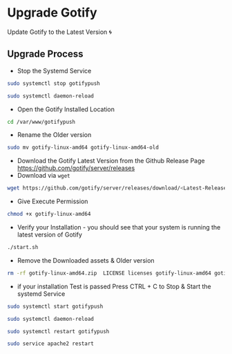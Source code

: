 # Upgrade Gotify

Update Gotify to the Latest Version 🌀

## Upgrade Process

- Stop the Systemd Service

```bash
sudo systemctl stop gotifypush
```

```bash
sudo systemctl daemon-reload
```

- Open the Gotify Installed Location

```bash
cd /var/www/gotifypush
```

- Rename the Older version

```bash
sudo mv gotify-linux-amd64 gotify-linux-amd64-old
```

- Download the Gotify Latest Version from the Github Release Page <https://github.com/gotify/server/releases>
- Download via `wget`

```bash
wget https://github.com/gotify/server/releases/download/<Latest-Release>/gotify-linux-amd64.zip
```

- Give Execute Permission

```bash
chmod +x gotify-linux-amd64
```

- Verify your Installation - you should see that your system is running the latest version of Gotify

```bash
./start.sh
```

- Remove the Downloaded assets & Older version

```bash
rm -rf gotify-linux-amd64.zip  LICENSE licenses gotify-linux-amd64 gotify-linux-amd64-old
```

- if your installation Test is passed Press CTRL + C to Stop & Start the systemd Service

```bash
sudo systemctl start gotifypush
```

```bash
sudo systemctl daemon-reload
```

```bash
sudo systemctl restart gotifypush
```

```bash
sudo service apache2 restart
```
